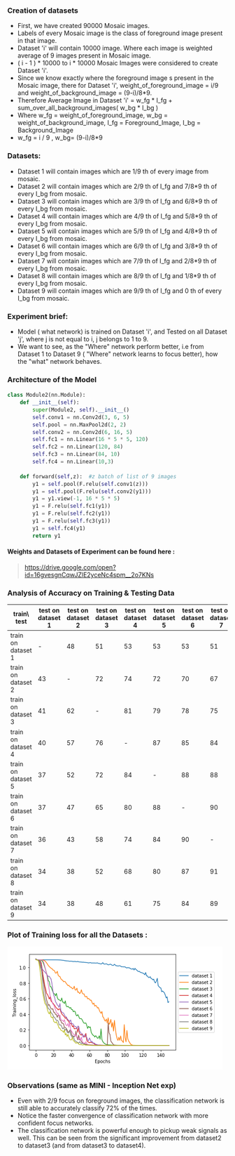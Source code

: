 ### Creation of datasets
- First, we have created 90000 Mosaic images.
- Labels of every Mosaic image is the class of foreground image present in that image.
- Dataset 'i' will contain 10000 image. Where each image is weighted average of 9 images present in Mosaic image. 
- ( i - 1 ) * 10000  to i * 10000 Mosaic Images were considered to create Dataset 'i'.
- Since we know exactly where the foreground image s present in the Mosaic image, there for Dataset 'i', weight_of_foreground_image = i/9 and weight_of_background_image = (9-i)/8*9. 
- Therefore Average Image in Dataset 'i' = w_fg * I_fg + sum_over_all_background_images( w_bg * I_bg ) 
- Where w_fg = weight_of_foreground_image, w_bg = weight_of_background_image, I_fg = Foreground_Image, I_bg = Background_Image
- w_fg = i / 9 , w_bg= (9-i)/8*9

### Datasets:
- Dataset 1 will contain images which are 1/9 th of every image from mosaic.
- Dataset 2 will contain images which are 2/9 th of I_fg and 7/8*9 th of every I_bg from mosaic.
- Dataset 3 will contain images which are 3/9 th of I_fg and 6/8*9 th of every I_bg from mosaic.
- Dataset 4 will contain images which are 4/9 th of I_fg and 5/8*9 th of every I_bg from mosaic.
- Dataset 5 will contain images which are 5/9 th of I_fg and 4/8*9 th of every I_bg from mosaic.
- Dataset 6 will contain images which are 6/9 th of I_fg and 3/8*9 th of every I_bg from mosaic.
- Dataset 7 will contain images which are 7/9 th of I_fg and 2/8*9 th of every I_bg from mosaic.
- Dataset 8 will contain images which are 8/9 th of I_fg and 1/8*9 th of every I_bg from mosaic.
- Dataset 9 will contain images which are 9/9 th of I_fg and 0 th of every I_bg from mosaic.

### Experiment brief:
- Model ( what network) is trained on Dataset 'i', and Tested on all Dataset 'j', where j is not equal to i, j belongs to 1 to 9.
- We want to see, as the "Where" network perform better, i.e from Dataset 1 to Dataset 9 ( "Where" network learns to focus better),  how the "what" network behaves.

### Architecture of the Model
```python
class Module2(nn.Module):
    def __init__(self):
        super(Module2, self).__init__()
        self.conv1 = nn.Conv2d(3, 6, 5)
        self.pool = nn.MaxPool2d(2, 2)
        self.conv2 = nn.Conv2d(6, 16, 5)
        self.fc1 = nn.Linear(16 * 5 * 5, 120)
        self.fc2 = nn.Linear(120, 84)
        self.fc3 = nn.Linear(84, 10)
        self.fc4 = nn.Linear(10,3)

    def forward(self,z):  #z batch of list of 9 images
        y1 = self.pool(F.relu(self.conv1(z)))
        y1 = self.pool(F.relu(self.conv2(y1)))
        y1 = y1.view(-1, 16 * 5 * 5)
        y1 = F.relu(self.fc1(y1))
        y1 = F.relu(self.fc2(y1))
        y1 = F.relu(self.fc3(y1))
        y1 = self.fc4(y1)
        return y1

```

#### Weights and Datasets of Experiment can be found here :
>https://drive.google.com/open?id=16gvesgnCqwJZlE2yceNc4spm__2o7KNs


### Analysis of Accuracy on Training & Testing Data

| train\ test  | test on dataset 1 | test on dataset 2 | test on dataset 3 | test on dataset 4 | test on dataset 5 | test on dataset 6 | test on dataset 7 | test on dataset 8 | test on dataset 9|
|----------|-----|-----|-----|-----|-----|-----|-----|-----|----|
| train on dataset 1      | - | 48 | 51 | 53 | 53 | 53 | 51 | 51 | 50 |
| train on dataset 2      | 43 | - | 72 | 74 | 72 | 70 | 67 | 66 | 65 |
| train on dataset 3      | 41 | 62 | - | 81 | 79 | 78 | 75 | 73 | 71 |     
| train on dataset 4      | 40 | 57 | 76 | - | 87 | 85 | 84 | 83 | 81 |
| train on dataset 5      | 37 | 52 | 72 | 84 | - | 88 | 88 | 86 | 84 |
| train on dataset 6      | 37 | 47 | 65 | 80 | 88 | - | 90 | 90 | 88 |
| train on dataset 7      | 36 | 43 | 58 | 74 | 84 | 90 | - | 91 | 90 |
| train on dataset 8      | 34 | 38 | 52 | 68 | 80 | 87 | 91 | - | 92 |
| train on dataset 9      | 34 | 38 | 48 | 61 | 75 | 84 | 89 | 91 | - |


### Plot of Training loss for all the Datasets :
 ![](training_loss_90k_cnn.png)

### Observations (same as MINI - Inception Net exp)
- Even with 2/9 focus on foreground images, the classification network is still able to accurately classify 72\% of the times.
- Notice the faster convergence of classification network with more confident focus networks. 
- The classification network is powerful enough to pickup weak signals as well. This can be seen from  the significant improvement from dataset2 to dataset3 (and from dataset3 to dataset4).
